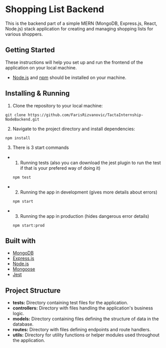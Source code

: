 # Shopping List Backend

This is the backend part of a simple MERN (MongoDB, Express.js, React, Node.js) stack application for creating and managing shopping lists for various shoppers.

## Getting Started

These instructions will help you set up and run the frontend of the application on your local machine.

- [Node.js](https://nodejs.org/) and [npm](https://www.npmjs.com/) should be installed on your machine.

## Installing & Running

1. Clone the repository to your local machine:

```
git clone https://github.com/FarisRizvanovic/TactaInternship-NodeBackend.git
```

2. Navigate to the project directory and install dependencies:

```
npm install
```

3. There is 3 start commands

- 1. Running tests (also you can download the jest plugin to run the test if that is your prefered way of doing it)

  ```
  npm test
  ```

- 2. Running the app in development (gives more details about errors)

  ```
  npm start
  ```

- 3. Running the app in production (hides dangerous error details)
  ```
  npm start:prod
  ```

## Built with

- [MongoDB](https://www.mongodb.com/)
- [Express.js](https://expressjs.com/)
- [Node.js](https://nodejs.org/)
- [Mongoose](https://mongoosejs.com/)
- [Jest](https://jestjs.io/)

## Project Structure

- ****tests**:** Directory containing test files for the application.
- **controllers:** Directory with files handling the application's business logic.
- **models:** Directory containing files defining the structure of data in the database.
- **routes:** Directory with files defining endpoints and route handlers.
- **utils:** Directory for utility functions or helper modules used throughout the application.
